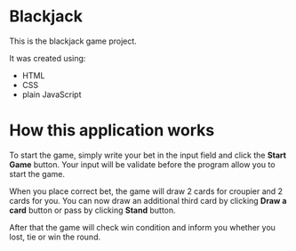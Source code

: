 # Blackjack

This is the blackjack game project.

It was created using:

- HTML
- CSS
- plain JavaScript

# How this application works

To start the game, simply write your bet in the input field and click the **Start Game** button. Your input will be validate before the program allow you to start the game.

When you place correct bet, the game will draw 2 cards for croupier and 2 cards for you. You can now draw an additional third card by clicking **Draw a card** button or pass by clicking **Stand** button.

After that the game will check win condition and inform you whether you lost, tie or win the round.
